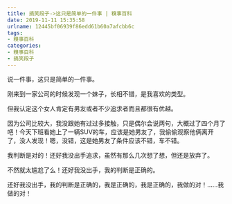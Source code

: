 ```yaml
---
title: 搞笑段子->这只是简单的一件事 | 糗事百科
date: 2019-11-11 15:35:58
urlname: 12445bf06939f86edd61b60a7afcbb6c
tags: 
- 糗事百科
categories:
- 糗事百科
- 搞笑段子
---
```

说一件事，这只是简单的一件事。

刚来到一家公司的时候发现一个妹子，长相不错，是我喜欢的类型。

但我认定这个女人肯定有男友或者不少追求者而且都很有优越。

因为公司比较大，我没跟她有过过多接触，只是偶尔会说两句，大概过了四个月了吧！今天下班看她上了一辆SUV的车，应该是她男友了，我偷偷观察他俩离开了，没人发现！嗯，没错，这是她男友了条件应该不错，车不错。

我判断是对的！还好我没出手追求，虽然有那么几次想了想，但还是放弃了。

不然就太尴尬了么！还好我没出手，我的判断是正确的。

还好我没出手，我的判断是正确的，我是正确的，我是正确的，我做的对！……我做的对！


